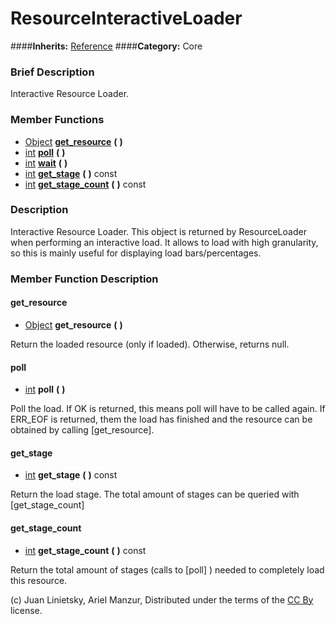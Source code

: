 #  ResourceInteractiveLoader  
####**Inherits:** [Reference](class_reference)
####**Category:** Core

###  Brief Description  
Interactive Resource Loader.

###  Member Functions 
  * [Object](class_object)  **[get&#95;resource](#get_resource)**  **(** **)**
  * [int](class_int)  **[poll](#poll)**  **(** **)**
  * [int](class_int)  **[wait](#wait)**  **(** **)**
  * [int](class_int)  **[get&#95;stage](#get_stage)**  **(** **)** const
  * [int](class_int)  **[get&#95;stage&#95;count](#get_stage_count)**  **(** **)** const

###  Description  
Interactive Resource Loader. This object is returned by ResourceLoader when performing an interactive load. It allows to load with high granularity, so this is mainly useful for displaying load bars/percentages.

###  Member Function Description  

#### <a name="get_resource">get_resource</a>
  * [Object](class_object)  **get&#95;resource**  **(** **)**

Return the loaded resource (only if loaded). Otherwise, returns null.

#### <a name="poll">poll</a>
  * [int](class_int)  **poll**  **(** **)**

Poll the load. If OK is returned, this means poll will have to be called again. If ERR_EOF is returned, them the load has finished and the resource can be obtained by calling [get_resource].

#### <a name="get_stage">get_stage</a>
  * [int](class_int)  **get&#95;stage**  **(** **)** const

Return the load stage. The total amount of stages can be queried with [get_stage_count]

#### <a name="get_stage_count">get_stage_count</a>
  * [int](class_int)  **get&#95;stage&#95;count**  **(** **)** const

Return the total amount of stages (calls to [poll] ) needed to completely load this resource.


(c) Juan Linietsky, Ariel Manzur, Distributed under the terms of the [CC By](https://creativecommons.org/licenses/by/3.0/legalcode) license.
